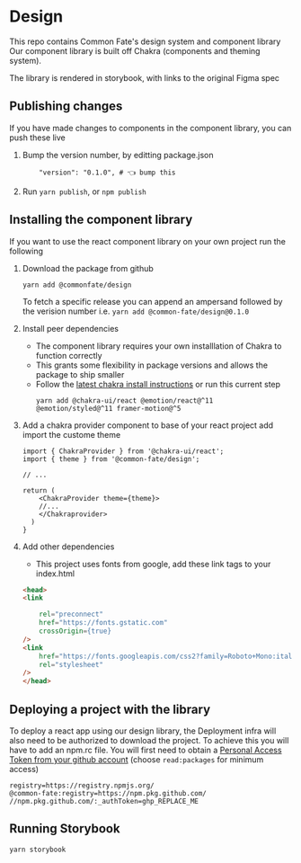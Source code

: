 # Design
This repo contains Common Fate's design system and component library
Our component library is built off Chakra (components and theming system).

The library is rendered in storybook, with links to the original Figma spec


## Publishing changes
If you have made changes to components in the component library, you can push these live
<!-- @TODO: add note about how to authenticate with npm/github -->
1. Bump the version number, by editting package.json 
    ```
        "version": "0.1.0", # 👈 bump this 
    ```
2. Run `yarn publish`, or `npm publish`


## Installing the component library
If you want to use the react component library on your own project run the following

1. Download the package from github
    ```
    yarn add @commonfate/design
    ```
    To fetch a specific release you can append an ampersand followed by the verision number i.e. `yarn add @common-fate/design@0.1.0`
2. Install peer dependencies
    - The component library requires your own installlation of Chakra to function correctly 
    - This grants some flexibility in package versions and allows the package to ship smaller
    - Follow the [latest chakra install instructions](https://chakra-ui.com/docs/getting-started) or run this current step
        ```
        yarn add @chakra-ui/react @emotion/react@^11 @emotion/styled@^11 framer-motion@^5
        ``` 

2. Add a chakra provider component to base of your react project add import the custome theme
    ```tsx
    import { ChakraProvider } from '@chakra-ui/react';
    import { theme } from '@common-fate/design';

    // ...

    return (
        <ChakraProvider theme={theme}>
        //...
        </Chakraprovider>
      )
    }
    ```
3. Add other dependencies 
    - This project uses fonts from google, add these link tags to your index.html
    ```html
    <head>
    <link
    
        rel="preconnect"
        href="https://fonts.gstatic.com"
        crossOrigin={true}
    />
    <link
        href="https://fonts.googleapis.com/css2?family=Roboto+Mono:ital,wght@0,300;0,400;0,500;0,700;1,400;1,500;1,700&family=Rubik:ital,wght@0,300;0,400;0,500;0,600;0,700;1,300;1,400;1,500;1,600;1,700&display=swap"
        rel="stylesheet"
    />
    </head>
    ```

## Deploying a project with the library
To deploy a react app using our design library, the Deployment infra will also need to be authorized to download the project. To achieve this you will have to add an npm.rc file. You will first need to obtain a [Personal Access Token from your github account](https://github.com/settings/tokens/new) (choose `read:packages` for minimum access)
```
registry=https://registry.npmjs.org/
@common-fate:registry=https://npm.pkg.github.com/
//npm.pkg.github.com/:_authToken=ghp_REPLACE_ME
```

## Running Storybook
```
yarn storybook
```
